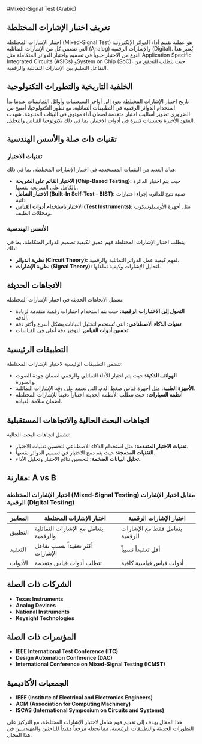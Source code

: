 #Mixed-Signal Test (Arabic)

## تعريف اختبار الإشارات المختلطة

اختبار الإشارات المختلطة (Mixed-Signal Test) هو عملية تقييم أداء الدوائر الإلكترونية التي تتضمن كل من الإشارات التماثلية (Analog) والإشارات الرقمية (Digital). يُعتبر هذا النوع من الاختبار حيوياً في تصميم واختبار الدوائر المتكاملة مثل Application Specific Integrated Circuits (ASICs) وSystem on Chip (SoC)، حيث يتطلب التحقق من التفاعل السليم بين الإشارات التماثلية والرقمية.

## الخلفية التاريخية والتطورات التكنولوجية

تاريخ اختبار الإشارات المختلطة يعود إلى أواخر السبعينيات وأوائل الثمانينيات عندما بدأ استخدام الدوائر الرقمية في التطبيقات التماثلية. مع تطور التكنولوجيا، أصبح من الضروري تطوير أساليب اختبار متقدمة لضمان أداء موثوق في البيئات المتنوعة. شهدت العقود الأخيرة تحسينات كبيرة في أدوات الاختبار، بما في ذلك تكنولوجيا القياس والتحليل.

## تقنيات ذات صلة والأسس الهندسية

### تقنيات الاختبار

هناك العديد من التقنيات المستخدمة في اختبار الإشارات المختلطة، بما في ذلك:

- **الاختبار القائم على الشريحة (Chip-Based Testing):** حيث يتم اختبار الدائرة بالكامل على الشريحة نفسها.
- **الاختبار الشامل (Built-In Self-Test - BIST):** تقنية تتيح للدائرة إجراء اختبارات ذاتية.
- **الاختبار باستخدام أدوات القياس (Test Instruments):** مثل أجهزة الأوسيلوسكوب ومحللات الطيف.

### الأسس الهندسية

يتطلب اختبار الإشارات المختلطة فهم عميق لكيفية تصميم الدوائر المتكاملة، بما في ذلك:

- **نظرية الدوائر (Circuit Theory):** لفهم كيفية عمل الدوائر التماثلية والرقمية.
- **نظرية الإشارات (Signal Theory):** لتحليل الإشارات وكيفية تفاعلها.

## الاتجاهات الحديثة

تشمل الاتجاهات الحديثة في اختبار الإشارات المختلطة:

- **التحول إلى الاختبارات الرقمية:** حيث يتم استخدام اختبارات رقمية متقدمة لزيادة الدقة.
- **تقنيات الذكاء الاصطناعي:** التي تُستخدم لتحليل البيانات بشكل أسرع وأكثر دقة.
- **تحسين أدوات القياس:** لتوفير دقة أعلى في القياسات.

## التطبيقات الرئيسية

تتضمن التطبيقات الرئيسية لاختبار الإشارات المختلطة:

- **الهواتف الذكية:** حيث يتم اختبار الأداء التماثلي والرقمي لضمان جودة الصوت والصورة.
- **الأجهزة الطبية:** مثل أجهزة قياس ضغط الدم، التي تعتمد على دقة الإشارات التماثلية.
- **أنظمة السيارات:** حيث تتطلب الأنظمة الحديثة اختباراً دقيقاً للإشارات المختلطة لضمان سلامة القيادة.

## اتجاهات البحث الحالية والاتجاهات المستقبلية

تشمل اتجاهات البحث الحالية:

- **تقنيات الاختبار المتقدمة:** مثل استخدام الذكاء الاصطناعي لتحسين تقنيات الاختبار.
- **التقنيات المدمجة:** حيث يتم دمج الاختبار في تصميم الدوائر نفسها.
- **تحليل البيانات الضخمة:** لتحسين نتائج الاختبار وتحليل الأداء.

## مقارنة: A vs B

### اختبار الإشارات المختلطة (Mixed-Signal Testing) مقابل اختبار الإشارات الرقمية (Digital Testing)

|  المعايير  | اختبار الإشارات المختلطة | اختبار الإشارات الرقمية |
|-------------|--------------------------|-------------------------|
|  التطبيق    | يتعامل مع الإشارات التماثلية والرقمية | يتعامل فقط مع الإشارات الرقمية |
|  التعقيد    | أكثر تعقيداً بسبب تفاعل الإشارات | أقل تعقيداً نسبياً |
|  الأدوات    | تتطلب أدوات قياس متقدمة | أدوات قياس قياسية كافية |

## الشركات ذات الصلة

- **Texas Instruments**
- **Analog Devices**
- **National Instruments**
- **Keysight Technologies**

## المؤتمرات ذات الصلة

- **IEEE International Test Conference (ITC)**
- **Design Automation Conference (DAC)**
- **International Conference on Mixed-Signal Testing (ICMST)**

## الجمعيات الأكاديمية

- **IEEE (Institute of Electrical and Electronics Engineers)**
- **ACM (Association for Computing Machinery)**
- **ISCAS (International Symposium on Circuits and Systems)**

هذا المقال يهدف إلى تقديم فهم شامل لاختبار الإشارات المختلطة، مع التركيز على التطورات الحديثة والتطبيقات الرئيسية، مما يجعله مرجعاً مفيداً للباحثين والمهندسين في هذا المجال.